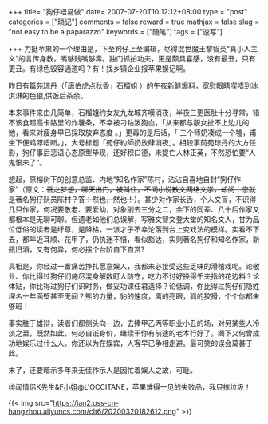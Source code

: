 +++
title= "狗仔唔易做"
date= 2007-07-20T10:12:12+08:00
type = "post"
categories = ["琐记"]
comments = false
reward = true
mathjax = false
slug = "not easy to be a paparazzo"
keywords = ["随笔"]
tags = ["速写"]

+++
力挺苹果的一个理由是，下至狗仔上至编辑，尽得混世魔王黎智英“真小人主义”的言传身教，嘴够贱嘴够毒。独门抓拍功夫，更是颇具喜感，没有最丑，只有更丑。有绿色毁容通道吗？有！找乡镇企业报苹果娱记啊。

昨日有篇苑琼丹（「唐伯虎点秋香」石榴姐 ）的午夜新鲜爆料，宽慰眼睛喫唔到冰淇淋的色狼,供饭后茶余。

本来事件来由几简单，石榴姐约女友九龙城齐嘆消夜，半夜三更医肚十分寻常，错不该食超高卡路里的炸薯条，不幸被刁钻泼狗血，「从来都与靚女扯不上边儿的她，看来对瘦身早已採取放弃态度 。」更毒的是后话，「 三个师奶凑成一个墟，甫坐下便鸡啄唔断。」，大号标题「苑仔約師奶放肆消夜」。相较事前苑琼丹的大方任影，狗仔事后恶语心态原型毕现，还好积口德，未提亡人林正英，不然恐怕要“人鬼恨未了”。

<!--more-->

想起，原榕树下的创意总监、内地“知名作家”陈村，沾沾自喜地自封“狗仔作家”（原文：<s>吾之梦想，哪天出门，被叫住，不问小说散文网络文学，却问：您就是著名狗仔队员陈村？答：然也，然也！</s>）。甚少对作家长舌，个人文盲，不识得几只作家，何况要敬老、要爱幼，对象削去三分之二，余下的同辈、八十后作家又都根本是无聊可聊。但遗老如他们总误解，写雅文智文登大堂的知名文人，甘为品位低俗的读者是纡尊，是降格，一派才子不幸沦落到台上变戏法的模样。实看不下去，都年近耳顺、花甲了，仍执迷不悟，看似豁达，实则著名狗仔和知名作家，新瓶旧酒，又有何异，何必摆个台阶自下自赏?

真相是，你经过一番痛苦挣扎愿意娱人，我都未必接受这些乏味的滑稽戏呢。论敬业、你比得过狗仔们施尽混身解数盯人防守，吃力不讨好换得千夫指的花边料？论体贴，你比得过狗仔们识时务，做妥功课任君选择？论低调，你比得过狗仔们隐姓埋名十年面壁甚至无间？熊的力量，豹的速度，鹰的亮眼，狐的狡猾，个个你都未够班！

事实胜于雄辩，读者们都侧头向一边，去捧甲乙丙等职业小丑的场，对另某些人冷淡之至，既然如此，何必自诋身价，继续干你有前途的老本行好了。阁下又何曾成功地娱乐过什么人。你还以为在娱宾，人客早已争相走避。最可笑的误会莫甚于此。

末了，还要暗示多年来无佳作示人是因忙着娱人之故，可耻。

绯闻情侣K先生&F小姐@L'OCCITANE，苹果难得一见的失败品，我只拣垃圾！

{{< img src="https://ian2.oss-cn-hangzhou.aliyuncs.com/clt6/20200320182612.png" >}}